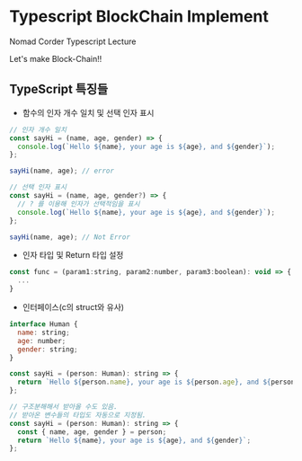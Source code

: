 # Typescript BlockChain Implement

Nomad Corder Typescript Lecture

Let's make Block-Chain!!

## TypeScript 특징들

- 함수의 인자 개수 일치 및 선택 인자 표시

```javascript
// 인자 개수 일치
const sayHi = (name, age, gender) => {
  console.log(`Hello ${name}, your age is ${age}, and ${gender}`);
};

sayHi(name, age); // error

// 선택 인자 표시
const sayHi = (name, age, gender?) => {
  // ? 를 이용해 인자가 선택적임을 표시
  console.log(`Hello ${name}, your age is ${age}, and ${gender}`);
};

sayHi(name, age); // Not Error
```

- 인자 타입 및 Return 타입 설정

```javascript
const func = (param1:string, param2:number, param3:boolean): void => {
  ...
}
```

- 인터페이스(c의 struct와 유사)

```javascript
interface Human {
  name: string;
  age: number;
  gender: string;
}

const sayHi = (person: Human): string => {
  return `Hello ${person.name}, your age is ${person.age}, and ${person.gender}`;
};

// 구조분해해서 받아올 수도 있음.
// 받아온 변수들의 타입도 자동으로 지정됨.
const sayHi = (person: Human): string => {
  const { name, age, gender } = person;
  return `Hello ${name}, your age is ${age}, and ${gender}`;
};
```
